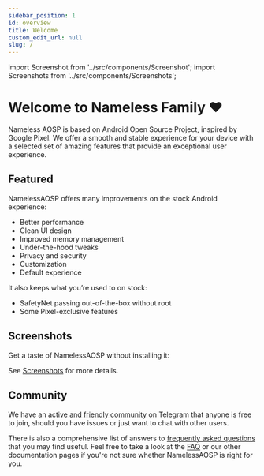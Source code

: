 ```yaml
---
sidebar_position: 1
id: overview
title: Welcome
custom_edit_url: null
slug: /
---
```



import Screenshot from '../src/components/Screenshot';
import Screenshots from '../src/components/Screenshots';


# Welcome to Nameless Family ♥

Nameless AOSP is based on Android Open Source Project, inspired by Google Pixel. We offer a smooth and stable experience for your device with a selected set of amazing features that provide an exceptional user experience.

## Featured

NamelessAOSP offers many improvements on the stock Android experience:

- Better performance
- Clean UI design
- Improved memory management
- Under-the-hood tweaks
- Privacy and security
- Customization
- Default experience

It also keeps what you’re used to on stock:

- SafetyNet passing out-of-the-box without root
- Some Pixel-exclusive features

## Screenshots

Get a taste of NamelessAOSP without installing it:

<Screenshots>
  <Screenshot name="sys-ui-start" alt="Welcome" />
  <Screenshot name="sys-ui-lock-screen" alt="Lock Screen" />
  <Screenshot name="sys-ui-home" alt="Home" />
  <Screenshot name="sys-ui-qs" alt="Quick settings" />
</Screenshots>

See [Screenshots](screenshots.md) for more details.

## Community

We have an [active and friendly community](https://t.me/nameless_ophub) on Telegram that anyone is free to join, should you have issues or just want to chat with other users.

There is also a comprehensive list of answers to [frequently asked questions](faq/index.md) that you may find useful. Feel free to take a look at the [FAQ](faq/index.md) or our other documentation pages if you're not sure whether NamelessAOSP is right for you.

